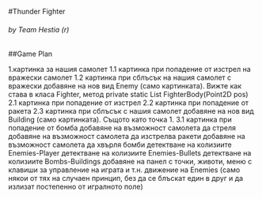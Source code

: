 #Thunder Fighter
###### by Team Hestia (r)

##Game Plan

1.картинка за нашия самолет
1.1 картинка при попадение от изстрел на вражески самолет
1.2 картинка при сблъсък на нашия самолет с вражески
добавяне на нов вид Enemy (само картинката). Вижте как става в класа Fighter, метод private static List<Pixel> FighterBody(Point2D pos)
2.1 картинка при попадение от изстрел
2.2 картинка при попадение от ракета
2.3 картинка при сблъсък с нашия самолет
добавяне на нов вид Building (само картинката). Същото като точка 1.
3.1 картинка при попадение от бомба
добавяне на възможност самолета да стреля
добавяне на възможност самолета да изстрелва ракети
добавяне на възможност самолета да хвърля бомби
детектване на колизиите Enemies-Player
детектване на колизиите Enemies-Bullets
детектване на колизиите Bombs-Buildings
добавяне на панел с точки, животи, меню с клавиши за управление на играта и т.н.
движение на Enemies (само някои от тях на случаен принцип, без да се блъскат един в друг и да излизат постепенно от игралното поле)
